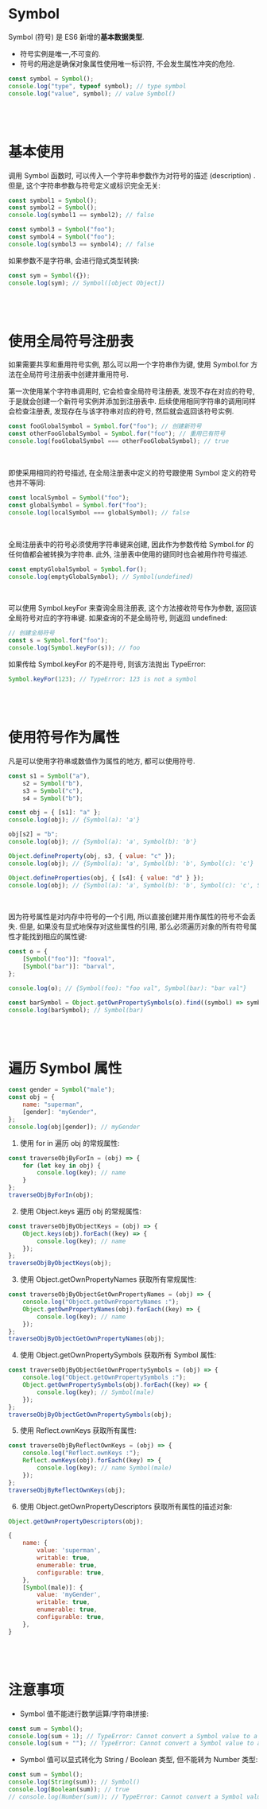 # Symbol

Symbol (符号) 是 ES6 新增的**基本数据类型**.

-   符号实例是唯一,不可变的.
-   符号的用途是确保对象属性使用唯一标识符, 不会发生属性冲突的危险.

```js
const symbol = Symbol();
console.log("type", typeof symbol); // type symbol
console.log("value", symbol); // value Symbol()
```

<br><br>

# 基本使用

调用 Symbol 函数时, 可以传入一个字符串参数作为对符号的描述 (description) . 但是, 这个字符串参数与符号定义或标识完全无关:

```js
const symbol1 = Symbol();
const symbol2 = Symbol();
console.log(symbol1 == symbol2); // false

const symbol3 = Symbol("foo");
const symbol4 = Symbol("foo");
console.log(symbol3 == symbol4); // false
```

如果参数不是字符串, 会进行隐式类型转换:

```js
const sym = Symbol({});
console.log(sym); // Symbol([object Object])
```

<br><br>

# 使用全局符号注册表

如果需要共享和重用符号实例, 那么可以用一个字符串作为键, 使用 Symbol.for 方法在全局符号注册表中创建并重用符号.

第一次使用某个字符串调用时, 它会检查全局符号注册表, 发现不存在对应的符号, 于是就会创建一个新符号实例并添加到注册表中. 后续使用相同字符串的调用同样会检查注册表, 发现存在与该字符串对应的符号, 然后就会返回该符号实例.

```js
const fooGlobalSymbol = Symbol.for("foo"); // 创建新符号
const otherFooGlobalSymbol = Symbol.for("foo"); // 重用已有符号
console.log(fooGlobalSymbol === otherFooGlobalSymbol); // true
```

<br>

即使采用相同的符号描述, 在全局注册表中定义的符号跟使用 Symbol 定义的符号也并不等同:

```js
const localSymbol = Symbol("foo");
const globalSymbol = Symbol.for("foo");
console.log(localSymbol === globalSymbol); // false
```

<br>

全局注册表中的符号必须使用字符串键来创建, 因此作为参数传给 Symbol.for 的任何值都会被转换为字符串. 此外, 注册表中使用的键同时也会被用作符号描述.

```js
const emptyGlobalSymbol = Symbol.for();
console.log(emptyGlobalSymbol); // Symbol(undefined)
```

<br>

可以使用 Symbol.keyFor 来查询全局注册表, 这个方法接收符号作为参数, 返回该全局符号对应的字符串键. 如果查询的不是全局符号, 则返回 undefined:

```js
// 创建全局符号
const s = Symbol.for("foo");
console.log(Symbol.keyFor(s)); // foo
```

如果传给 Symbol.keyFor 的不是符号, 则该方法抛出 TypeError:

```js
Symbol.keyFor(123); // TypeError: 123 is not a symbol
```

<br><br>

# 使用符号作为属性

凡是可以使用字符串或数值作为属性的地方, 都可以使用符号.

```js
const s1 = Symbol("a"),
    s2 = Symbol("b"),
    s3 = Symbol("c"),
    s4 = Symbol("b");

const obj = { [s1]: "a" };
console.log(obj); // {Symbol(a): 'a'}

obj[s2] = "b";
console.log(obj); // {Symbol(a): 'a', Symbol(b): 'b'}

Object.defineProperty(obj, s3, { value: "c" });
console.log(obj); // {Symbol(a): 'a', Symbol(b): 'b', Symbol(c): 'c'}

Object.defineProperties(obj, { [s4]: { value: "d" } });
console.log(obj); // {Symbol(a): 'a', Symbol(b): 'b', Symbol(c): 'c', Symbol(b): 'd'}
```

<br>

因为符号属性是对内存中符号的一个引用, 所以直接创建并用作属性的符号不会丢失. 但是, 如果没有显式地保存对这些属性的引用, 那么必须遍历对象的所有符号属性才能找到相应的属性键:

```js
const o = {
    [Symbol("foo")]: "fooval",
    [Symbol("bar")]: "barval",
};

console.log(o); // {Symbol(foo): "foo val", Symbol(bar): "bar val"}

const barSymbol = Object.getOwnPropertySymbols(o).find((symbol) => symbol.toString().match(/bar/));
console.log(barSymbol); // Symbol(bar)
```

<br><br>

# 遍历 Symbol 属性

```js
const gender = Symbol("male");
const obj = {
    name: "superman",
    [gender]: "myGender",
};
console.log(obj[gender]); // myGender
```

1.  使用 for in 遍历 obj 的常规属性:

```js
const traverseObjByForIn = (obj) => {
    for (let key in obj) {
        console.log(key); // name
    }
};
traverseObjByForIn(obj);
```

2.  使用 Object.keys 遍历 obj 的常规属性:

```js
const traverseObjByObjectKeys = (obj) => {
    Object.keys(obj).forEach((key) => {
        console.log(key); // name
    });
};
traverseObjByObjectKeys(obj);
```

3.  使用 Object.getOwnPropertyNames 获取所有常规属性:

```js
const traverseObjByObjectGetOwnPropertyNames = (obj) => {
    console.log("Object.getOwnPropertyNames :");
    Object.getOwnPropertyNames(obj).forEach((key) => {
        console.log(key); // name
    });
};
traverseObjByObjectGetOwnPropertyNames(obj);
```

4.  使用 Object.getOwnPropertySymbols 获取所有 Symbol 属性:

```js
const traverseObjByObjectGetOwnPropertySymbols = (obj) => {
    console.log("Object.getOwnPropertySymbols :");
    Object.getOwnPropertySymbols(obj).forEach((key) => {
        console.log(key); // Symbol(male)
    });
};
traverseObjByObjectGetOwnPropertySymbols(obj);
```

5.  使用 Reflect.ownKeys 获取所有属性:

```js
const traverseObjByReflectOwnKeys = (obj) => {
    console.log("Reflect.ownKeys :");
    Reflect.ownKeys(obj).forEach((key) => {
        console.log(key); // name Symbol(male)
    });
};
traverseObjByReflectOwnKeys(obj);
```

6.  使用 Object.getOwnPropertyDescriptors 获取所有属性的描述对象:

```js
Object.getOwnPropertyDescriptors(obj);
```

```js
{
    name: {
        value: 'superman',
        writable: true,
        enumerable: true,
        configurable: true,
    },
    [Symbol(male)]: {
        value: 'myGender',
        writable: true,
        enumerable: true,
        configurable: true,
    },
}
```

<br><br>

# 注意事项

-   Symbol 值不能进行数学运算/字符串拼接:

```js
const sum = Symbol();
console.log(sum + 1); // TypeError: Cannot convert a Symbol value to a number
console.log(sum + ""); // TypeError: Cannot convert a Symbol value to a string
```

-   Symbol 值可以显式转化为 String / Boolean 类型, 但不能转为 Number 类型:

```js
const sum = Symbol();
console.log(String(sum)); // Symbol()
console.log(Boolean(sum)); // true
// console.log(Number(sum)); // TypeError: Cannot convert a Symbol value to a number
```

<br>

